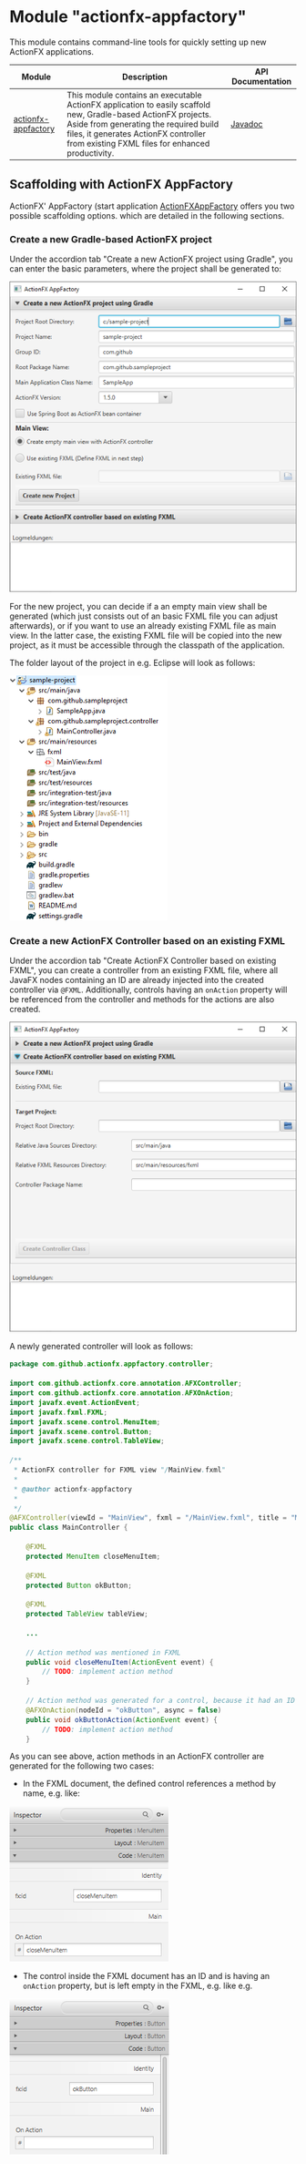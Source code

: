 # Module "actionfx-appfactory"

This module contains command-line tools for quickly setting up new ActionFX applications.

Module | Description | API Documentation  
------ | ----------- | ----------------- 
[actionfx-appfactory](README.md) | This module contains an executable ActionFX application to easily scaffold new, Gradle-based ActionFX projects. Aside from generating the required build files, it generates ActionFX controller from existing FXML files for enhanced productivity. | [Javadoc](https://martinkoster.github.io/actionfx/1.5.1/actionfx-appfactory/index.html) 

## Scaffolding with ActionFX AppFactory

ActionFX' AppFactory (start application [ActionFXAppFactory](src/main/java/com/github/actionfx/appfactory/ActionFXAppFactory.java) offers you two possible scaffolding options.  which are detailed in the following sections.

### Create a new Gradle-based ActionFX project

Under the accordion tab "Create a new ActionFX project using Gradle", you can enter the basic parameters, where the project shall be generated to:

![Create Project UI](docs/images/appfactory-project.png)

For the new project, you can decide if a an empty main view shall be generated (which just consists out of an basic FXML file you can adjust afterwards), or if you want to use an already existing FXML file as main view. In the latter case, the existing FXML file will be copied into the new project, as it must be accessible through the classpath of the application.

The folder layout of the project in e.g. Eclipse will look as follows:

![Folder Layout](docs/images/appfactory-folderlayout.png)



### Create a new ActionFX Controller based on an existing FXML

Under the accordion tab "Create ActionFX Controller based on existing FXML", you can create a controller from an existing FXML file, where all JavaFX nodes containing an ID are already injected into the created controller via `@FXML`. Additionally, controls having an `onAction` property will be referenced from the controller and methods for the actions are also created.
 
![Create Project UI](docs/images/appfactory-controller.png)

A newly generated controller will look as follows:

```java
package com.github.actionfx.appfactory.controller;

import com.github.actionfx.core.annotation.AFXController;
import com.github.actionfx.core.annotation.AFXOnAction;
import javafx.event.ActionEvent;
import javafx.fxml.FXML;
import javafx.scene.control.MenuItem;
import javafx.scene.control.Button;
import javafx.scene.control.TableView;

/**
 * ActionFX controller for FXML view "/MainView.fxml"
 *
 * @author actionfx-appfactory
 *
 */
@AFXController(viewId = "MainView", fxml = "/MainView.fxml", title = "MainView")
public class MainController {

	@FXML
	protected MenuItem closeMenuItem;
	
	@FXML
	protected Button okButton;
	
	@FXML
	protected TableView tableView;
	
    ...

	// Action method was mentioned in FXML 
	public void closeMenuItem(ActionEvent event) {
		// TODO: implement action method
	}
	
	// Action method was generated for a control, because it had an ID
	@AFXOnAction(nodeId = "okButton", async = false)
	public void okButtonAction(ActionEvent event) {
		// TODO: implement action method
	}
```

As you can see above, action methods in an ActionFX controller are generated for the following two cases:
- In the FXML document, the defined control references a method by name, e.g. like: 

![SceneBuilder On Action](docs/images/scenebuilder-onaction.png)
- The control inside the FXML document has an ID and is having an `onAction` property, but is left empty in the FXML, e.g. like e.g.

![SceneBuilder On Action](docs/images/scenebuilder-id.png)



 
